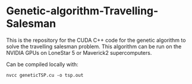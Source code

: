 # Genetic-algorithm-Travelling-Salesman

This is the repository for the CUDA C++ code for the genetic algorithm to solve the travelling salesman problem.
This algorithm can be run on the NVIDIA GPUs on LoneStar 5 or Maverick2 supercomputers. 

Can be compiled locally with: 

```
nvcc geneticTSP.cu -o tsp.out
```
